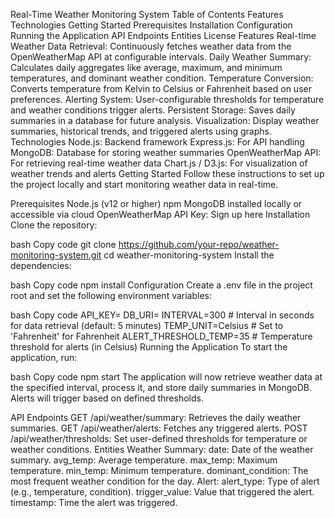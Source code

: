 Real-Time Weather Monitoring System
Table of Contents
Features
Technologies
Getting Started
Prerequisites
Installation
Configuration
Running the Application
API Endpoints
Entities
License
Features
Real-time Weather Data Retrieval: Continuously fetches weather data from the OpenWeatherMap API at configurable intervals.
Daily Weather Summary: Calculates daily aggregates like average, maximum, and minimum temperatures, and dominant weather condition.
Temperature Conversion: Converts temperature from Kelvin to Celsius or Fahrenheit based on user preferences.
Alerting System: User-configurable thresholds for temperature and weather conditions trigger alerts.
Persistent Storage: Saves daily summaries in a database for future analysis.
Visualization: Display weather summaries, historical trends, and triggered alerts using graphs.
Technologies
Node.js: Backend framework
Express.js: For API handling
MongoDB: Database for storing weather summaries
OpenWeatherMap API: For retrieving real-time weather data
Chart.js / D3.js: For visualization of weather trends and alerts
Getting Started
Follow these instructions to set up the project locally and start monitoring weather data in real-time.

Prerequisites
Node.js (v12 or higher)
npm
MongoDB installed locally or accessible via cloud
OpenWeatherMap API Key: Sign up here
Installation
Clone the repository:

bash
Copy code
git clone https://github.com/your-repo/weather-monitoring-system.git
cd weather-monitoring-system
Install the dependencies:

bash
Copy code
npm install
Configuration
Create a .env file in the project root and set the following environment variables:

bash
Copy code
API_KEY=<Your OpenWeatherMap API Key>
DB_URI=<MongoDB connection string>
INTERVAL=300  # Interval in seconds for data retrieval (default: 5 minutes)
TEMP_UNIT=Celsius  # Set to 'Fahrenheit' for Fahrenheit
ALERT_THRESHOLD_TEMP=35  # Temperature threshold for alerts (in Celsius)
Running the Application
To start the application, run:

bash
Copy code
npm start
The application will now retrieve weather data at the specified interval, process it, and store daily summaries in MongoDB. Alerts will trigger based on defined thresholds.

API Endpoints
GET /api/weather/summary: Retrieves the daily weather summaries.
GET /api/weather/alerts: Fetches any triggered alerts.
POST /api/weather/thresholds: Set user-defined thresholds for temperature or weather conditions.
Entities
Weather Summary:
date: Date of the weather summary.
avg_temp: Average temperature.
max_temp: Maximum temperature.
min_temp: Minimum temperature.
dominant_condition: The most frequent weather condition for the day.
Alert:
alert_type: Type of alert (e.g., temperature, condition).
trigger_value: Value that triggered the alert.
timestamp: Time the alert was triggered.
